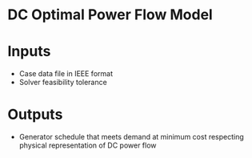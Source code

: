 # DC Optimal Power Flow Model

# Inputs
* Case data file in IEEE format
* Solver feasibility tolerance

# Outputs
* Generator schedule that meets demand at minimum cost respecting physical representation of DC power flow



